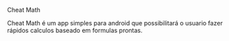 Cheat Math

Cheat Math é um app simples para android que possibilitará o usuario fazer rápidos calculos baseado em formulas prontas.